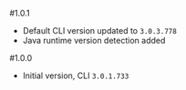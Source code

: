 #1.0.1
- Default CLI version updated to `3.0.3.778`
- Java runtime version detection added

#1.0.0

- Initial version, CLI `3.0.1.733`
